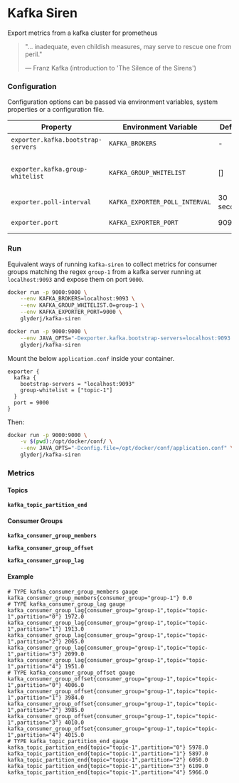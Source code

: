 # Kafka Siren

Export metrics from a kafka cluster for prometheus

> "... inadequate, even childish measures, may serve to rescue one from peril."
>
> &mdash; Franz Kafka (introduction to 'The Silence of the Sirens')

### Configuration
Configuration options can be passed via environment variables, system properties or a configuration file.

| Property                           | Environment Variable           | Default    | Notes |
| -------------                      |-------------                   | -----      | ----- |
| `exporter.kafka.bootstrap-servers` | `KAFKA_BROKERS`                | -          | Address of kafka servers (`host:port,host:port...`)                                       |
| `exporter.kafka.group-whitelist`   | `KAFKA_GROUP_WHITELIST`        | []         | List of regex to filter which consumer groups are reported (empty results in no filtering) |
| `exporter.poll-interval`           | `KAFKA_EXPORTER_POLL_INTERVAL` | 30 seconds | How often to collect metrics                                                              |
| `exporter.port`                    | `KAFKA_EXPORTER_PORT`          | 9095       | Which port to make metrics available on                                                   |

### Run
Equivalent ways of running `kafka-siren` to collect metrics for
consumer groups matching the regex `group-1` from a kafka server
running at `localhost:9093` and expose them on port `9000`.

```bash
docker run -p 9000:9000 \
    --env KAFKA_BROKERS=localhost:9093 \
    --env KAFKA_GROUP_WHITELIST.0=group-1 \
    --env KAFKA_EXPORTER_PORT=9000 \
    glyderj/kafka-siren
```

```bash
docker run -p 9000:9000 \
    --env JAVA_OPTS="-Dexporter.kafka.bootstrap-servers=localhost:9093 -Dexporter.kafka.group-whitelist.0=group-1 -Dexporter.port=9000" \
    glyderj/kafka-siren
```

Mount the below `application.conf` inside your container.
```hocon
exporter {
  kafka {
    bootstrap-servers = "localhost:9093"
    group-whitelist = ["topic-1"]
  }
  port = 9000
}
```
Then:
```bash
docker run -p 9000:9000 \
    -v $(pwd):/opt/docker/conf/ \
    --env JAVA_OPTS="-Dconfig.file=/opt/docker/conf/application.conf" \
    glyderj/kafka-siren
```

### Metrics

#### Topics
__`kafka_topic_partition_end`__

#### Consumer Groups
__`kafka_consumer_group_members`__

__`kafka_consumer_group_offset`__

__`kafka_consumer_group_lag`__

#### Example
```
# TYPE kafka_consumer_group_members gauge
kafka_consumer_group_members{consumer_group="group-1"} 0.0
# TYPE kafka_consumer_group_lag gauge
kafka_consumer_group_lag{consumer_group="group-1",topic="topic-1",partition="0"} 1972.0
kafka_consumer_group_lag{consumer_group="group-1",topic="topic-1",partition="1"} 1913.0
kafka_consumer_group_lag{consumer_group="group-1",topic="topic-1",partition="2"} 2065.0
kafka_consumer_group_lag{consumer_group="group-1",topic="topic-1",partition="3"} 2099.0
kafka_consumer_group_lag{consumer_group="group-1",topic="topic-1",partition="4"} 1951.0
# TYPE kafka_consumer_group_offset gauge
kafka_consumer_group_offset{consumer_group="group-1",topic="topic-1",partition="0"} 4006.0
kafka_consumer_group_offset{consumer_group="group-1",topic="topic-1",partition="1"} 3984.0
kafka_consumer_group_offset{consumer_group="group-1",topic="topic-1",partition="2"} 3985.0
kafka_consumer_group_offset{consumer_group="group-1",topic="topic-1",partition="3"} 4010.0
kafka_consumer_group_offset{consumer_group="group-1",topic="topic-1",partition="4"} 4015.0
# TYPE kafka_topic_partition_end gauge
kafka_topic_partition_end{topic="topic-1",partition="0"} 5978.0
kafka_topic_partition_end{topic="topic-1",partition="1"} 5897.0
kafka_topic_partition_end{topic="topic-1",partition="2"} 6050.0
kafka_topic_partition_end{topic="topic-1",partition="3"} 6109.0
kafka_topic_partition_end{topic="topic-1",partition="4"} 5966.0
```
